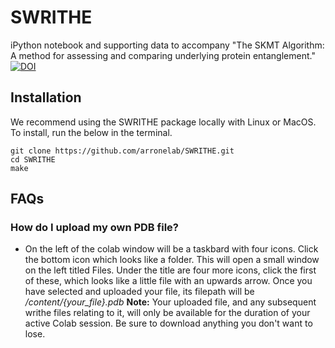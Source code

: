 # SWRITHE
iPython notebook and supporting data to accompany "The SKMT Algorithm: A method for assessing and comparing
underlying protein entanglement."\
[![DOI](https://zenodo.org/badge/617996455.svg)](https://zenodo.org/badge/latestdoi/617996455)

## Installation 
We recommend using the SWRITHE package locally with Linux or MacOS. To install, run the below in the terminal.
```shell
git clone https://github.com/arronelab/SWRITHE.git
cd SWRITHE
make
```



## FAQs

### How do I upload my own PDB file?
  * On the left of the colab window will be a taskbard with four icons. Click the bottom icon which looks like a folder. This will open a small window on the left titled Files. Under the title are four more icons, click the first of these, which looks like a little file with an upwards arrow. Once you have selected and uploaded your file, its filepath will be */content/{your_file}.pdb*
  **Note:** Your uploaded file, and any subsequent writhe files relating to it, will only be available for the duration of your active Colab session. Be sure to download anything you don't want to lose.
